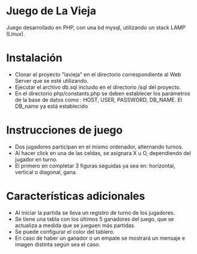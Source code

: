 # Juego de La Vieja

Juego desarrollado en PHP, con una bd mysql, utilizando un stack LAMP (Linux).

# Instalación

- Clonar el proyecto "lavieja" en el directorio correspondiente al Web Server que se esté utilizando.
- Ejecutar el archivo db.sql incluido en el directorio /sql del proyecto.
- En el directorio php/constants.php  se deben establecer los parámetros de la base de datos como : HOST, USER, PASSWORD, DB_NAME. El DB_name ya está establecido  


# Instrucciones de juego

- Dos jugadores participan en el mismo ordenador, alternando turnos.
- Al hacer click en una de las celdas, se asignara X u O, dependiendo del jugador en turno.
- El primero en completar 3 figuras seguidas ya sea en: horizontal, vertical o diagonal, gana.


# Características adicionales

- Al iniciar la partida se lleva un registro de turno de los jugadores.
- Se tiene una tabla con los últimos 5 ganadores del juego, que se actualiza a medida que se jueguen más partidas.
- Se puede configurar el color del tablero.
- En caso de haber un ganador o un empate se mostrará un mensaje e imagen distinta según sea el caso.